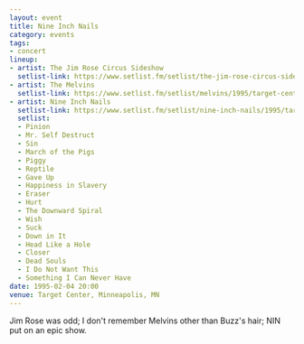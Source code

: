 ```yaml
---
layout: event
title: Nine Inch Nails
category: events
tags:
- concert
lineup:
- artist: The Jim Rose Circus Sideshow
  setlist-link: https://www.setlist.fm/setlist/the-jim-rose-circus-sideshow/1995/target-center-minneapolis-mn-23df601b.html
- artist: The Melvins
  setlist-link: https://www.setlist.fm/setlist/melvins/1995/target-center-minneapolis-mn-4bd7a3da.html
- artist: Nine Inch Nails
  setlist-link: https://www.setlist.fm/setlist/nine-inch-nails/1995/target-center-minneapolis-mn-3bd6d8c4.html
  setlist:
  - Pinion
  - Mr. Self Destruct
  - Sin
  - March of the Pigs
  - Piggy
  - Reptile
  - Gave Up
  - Happiness in Slavery
  - Eraser
  - Hurt
  - The Downward Spiral
  - Wish
  - Suck
  - Down in It
  - Head Like a Hole
  - Closer
  - Dead Souls
  - I Do Not Want This
  - Something I Can Never Have
date: 1995-02-04 20:00
venue: Target Center, Minneapolis, MN
---
```


Jim Rose was odd; I don't remember Melvins other than Buzz's hair; NIN put on an epic show.
